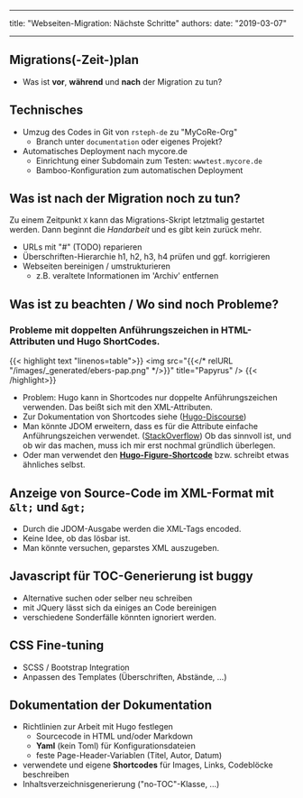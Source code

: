 
---

title: "Webseiten-Migration: Nächste Schritte"
authors: 
date: "2019-03-07"

---
## Migrations(-Zeit-)plan
 - Was ist **vor**, **während** und **nach** der Migration zu tun?

 
## Technisches
- Umzug des Codes in Git von <code>rsteph-de</code> zu "MyCoRe-Org" 
	- Branch unter <code>documentation</code> oder eigenes Projekt?
- Automatisches Deployment nach mycore.de
	- Einrichtung einer Subdomain zum Testen: <code>wwwtest.mycore.de</code>
	- Bamboo-Konfiguration zum automatischen Deployment

## Was ist nach der Migration noch zu tun?
Zu einem Zeitpunkt <code>X</code> kann das Migrations-Skript letztmalig gestartet werden.
Dann beginnt die *Handarbeit* und es gibt kein zurück mehr.

- URLs mit "#" (TODO) reparieren
- Überschriften-Hierarchie h1, h2, h3, h4 prüfen und ggf. korrigieren
- Webseiten bereinigen / umstrukturieren
  - z.B. veraltete Informationen im 'Archiv' entfernen

## Was ist zu beachten / Wo sind noch Probleme?

### Probleme mit doppelten Anführungszeichen in HTML-Attributen und Hugo ShortCodes.

{{< highlight text "linenos=table">}}
<img src="{{</* relURL "/images/_generated/ebers-pap.png" */>}}" title="Papyrus" />
{{< /highlight>}}
 
 - Problem: Hugo kann in Shortcodes nur doppelte Anführungszeichen verwenden. Das beißt sich mit den XML-Attributen.
 - Zur Dokumentation von Shortcodes siehe ([Hugo-Discourse](https://discourse.gohugo.io/t/how-is-the-hugo-doc-site-showing-shortcodes-in-code-blocks/9074/3))
 - Man könnte JDOM erweitern, dass es für die Attribute einfache Anführungszeichen verwendet.
([StackOverflow](https://stackoverflow.com/questions/18742412/save-xml-file-with-single-quotes-with-jdom))
Ob das sinnvoll ist, und ob wir das machen, muss ich mir erst nochmal gründlich überlegen. 
- Oder man verwendet den **[Hugo-Figure-Shortcode](https://gohugo.io/content-management/shortcodes/#figure)** bzw. schreibt etwas ähnliches selbst.


## Anzeige von Source-Code im XML-Format mit <code>&amp;lt;</code> und <code>&amp;gt;</code>
- Durch die JDOM-Ausgabe werden die XML-Tags encoded.
- Keine Idee, ob das lösbar ist.
- Man könnte versuchen, geparstes XML auszugeben.

## Javascript für TOC-Generierung ist buggy
- Alternative suchen oder selber neu schreiben
- mit JQuery lässt sich da einiges an Code bereinigen
- verschiedene Sonderfälle könnten ignoriert werden.


## CSS Fine-tuning
 - SCSS / Bootstrap Integration
 - Anpassen des Templates (Überschriften, Abstände, ...)
 
## Dokumentation der Dokumentation
 - Richtlinien zur Arbeit mit Hugo festlegen
 	- Sourcecode in HTML und/oder Markdown
 	- **Yaml** (kein Toml) für Konfigurationsdateien
 	- feste Page-Header-Variablen (Titel, Autor, Datum)
- verwendete und eigene **Shortcodes** für Images, Links, Codeblöcke beschreiben
- Inhaltsverzeichnisgenerierung ("no-TOC"-Klasse, ...)



